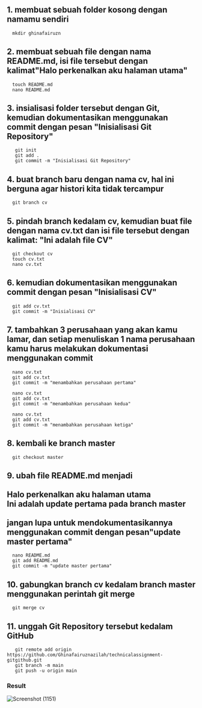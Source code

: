 ## 1. membuat sebuah folder kosong dengan namamu sendiri
      mkdir ghinafairuzn
## 2. membuat sebuah file dengan nama README.md, isi file tersebut dengan kalimat"Halo perkenalkan aku halaman utama"
      touch README.md
      nano README.md
## 3. insialisasi folder tersebut dengan Git, kemudian dokumentasikan menggunakan commit dengan pesan "Inisialisasi Git Repository"
       git init
       git add .
       git commit -m "Inisialisasi Git Repository"
## 4. buat branch baru dengan nama cv, hal ini berguna agar histori kita tidak tercampur
      git branch cv
## 5. pindah branch kedalam cv, kemudian buat file dengan nama cv.txt dan isi file tersebut dengan kalimat: "Ini adalah file CV"
      git checkout cv
      touch cv.txt
      nano cv.txt
## 6. kemudian dokumentasikan menggunakan commit dengan pesan "Inisialisasi CV"
      git add cv.txt
      git commit -m "Inisialisasi CV"
## 7. tambahkan 3 perusahaan yang akan kamu lamar, dan setiap menuliskan 1 nama perusahaan kamu harus melakukan dokumentasi menggunakan commit
      nano cv.txt
      git add cv.txt
      git commit -m "menambahkan perusahaan pertama"
      
      nano cv.txt
      git add cv.txt
      git commit -m "menambahkan perusahaan kedua"
      
      nano cv.txt
      git add cv.txt
      git commit -m "menambahkan perusahaan ketiga"
## 8. kembali ke branch master
      git checkout master
## 9. ubah file README.md menjadi <br> <br> Halo perkenalkan aku halaman utama <br> Ini adalah update pertama pada branch master <br> <br> jangan lupa untuk mendokumentasikannya menggunakan commit dengan pesan"update master pertama"
      nano README.md
      git add README.md
      git commit -m "update master pertama"
## 10. gabungkan branch cv kedalam branch master menggunakan perintah git merge
      git merge cv
## 11. unggah Git Repository tersebut kedalam GitHub
       git remote add origin https://github.com/Ghinafairuznazilah/technicalassignment-gitgithub.git
       git branch -m main
       git push -u origin main
       
 
 ### Result
 ![Screenshot (1151)](https://user-images.githubusercontent.com/76485051/134142812-8b08fe3a-df75-461b-85f7-9009f81a160a.png)
 